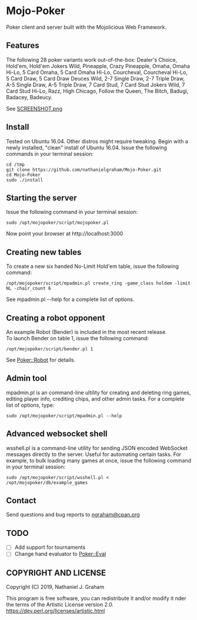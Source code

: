 # Mojo-Poker
Poker client and server built with the Mojolicious Web Framework.

## Features
The following 28 poker variants work out-of-the-box:
Dealer's Choice, Hold'em, Hold'em Jokers Wild, Pineapple, Crazy Pineapple, Omaha, Omaha Hi-Lo, 5 Card Omaha, 5 Card Omaha Hi-Lo, Courcheval, Courcheval Hi-Lo, 5 Card Draw, 5 Card Draw Deuces Wild, 2-7 Single Draw, 2-7 Triple Draw, A-5 Single Draw, A-5 Triple Draw, 7 Card Stud, 7 Card Stud Jokers Wild, 7 Card Stud Hi-Lo, Razz, High Chicago, Follow the Queen, The Bitch, Badugi, Badacey, Badeucy. 

See [SCREENSHOT.png](https://github.com/mojopoker/Mojo-Poker/blob/master/SCREENSHOT.png)

## Install
Tested on Ubuntu 16.04. Other distros might require tweaking.
Begin with a newly installed, "clean" install of Ubuntu 16.04.
Issue the following commands in your terminal session:

    cd /tmp
    git clone https://github.com/nathanielgraham/Mojo-Poker.git
    cd Mojo-Poker
    sudo ./install

## Starting the server
Issue the following command in your terminal session:

    sudo /opt/mojopoker/script/mojopoker.pl

Now point your browser at http://localhost:3000

## Creating new tables 
To create a new six handed No-Limit Hold'em table, issue the following command:

    /opt/mojopoker/script/mpadmin.pl create_ring -game_class holdem -limit NL -chair_count 6

See mpadmin.pl --help for a complete list of options. 

##  Creating a robot opponent
An example Robot (Bender) is included in the most recent release.  
To launch Bender on table 1, issue the following command:

    /opt/mojopoker/script/bender.pl 1

See [Poker::Robot](https://metacpan.org/pod/Poker::Robot) for details. 

## Admin tool
mpadmin.pl is an command-line ultility for creating and deleting ring games, editing player info, crediting chips, and other admin tasks.  For a complete list of options, type:

    sudo /opt/mojopoker/script/mpadmin.pl --help 

## Advanced websocket shell
wsshell.pl is a command-line utility for sending JSON encoded WebSocket messages directly to the server. Useful for automating certain tasks. For example, to bulk loading many games at once, issue the following command in your terminal session:

    sudo /opt/mojopoker/script/wsshell.pl < /opt/mojopoker/db/example_games

## Contact
Send questions and bug reports to ngraham@cpan.org

## TODO 
- [ ] Add support for tournaments
- [ ] Change hand evaluator to [Poker::Eval](https://metacpan.org/pod/Poker::Eval)

## COPYRIGHT AND LICENSE
Copyright (C) 2019, Nathaniel J. Graham

This program is free software, you can redistribute it and/or modify it
nder the terms of the Artistic License version 2.0.
https://dev.perl.org/licenses/artistic.html
